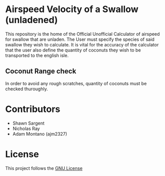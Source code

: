 # Airspeed Velocity of a Swallow (unladened)
This repository is the home of the Official Unofficial Calculator of airspeed for swallow that are unladen. The User must specify the species of said swallow they wish to calculate. It is vital for the accuracy of the calculator that the user also define the quantity of coconuts they wish to be transported to the english isle.

## Coconut Range check
In order to avoid any rough scratches, quantity of coconuts must be checked thuroughly.

# Contributors
- Shawn Sargent
- Nicholas Ray
- Adam Montano (ajm2327)
# License
This project follows the [GNU License](LICENSE)
